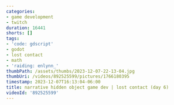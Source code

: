 ```yaml
---
categories:
- game development
- twitch
duration: 16441
shorts: []
tags:
- 'code: gdscript'
- godot
- lost contact
- math
- 'raiding: enlynn_'
thumbPath: /assets/thumbs/2023-12-07-22-13-04.jpg
thumbUri: /videos/892525599/pictures/1766180395
timestamp: 2023-12-07T16:13:04-06:00
title: narrative hidden object game dev | lost contact (day 6)
videoId: '892525599'
---
```


